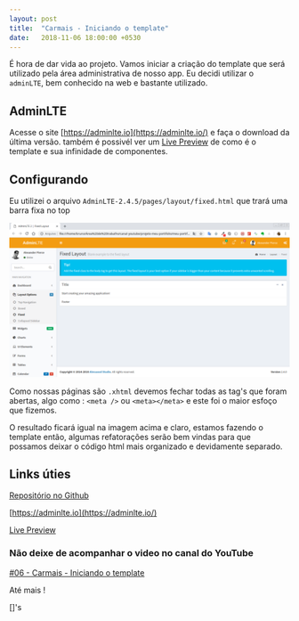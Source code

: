 ```yaml
---
layout: post
title:  "Carmais - Iniciando o template"
date:   2018-11-06 18:00:00 +0530
---
```


É hora de dar vida ao projeto. Vamos iniciar a criação do template que será utilizado pela área administrativa de nosso app. Eu decidi utilizar o ```adminLTE```, bem conhecido na web e bastante utilizado.


## AdminLTE

Acesse o site [https://adminlte.io](https://adminlte.io/) e faça o download da última versão. também é possivél ver um [Live Preview](https://adminlte.io/themes/AdminLTE/index2.html) de como é o template e sua infinidade de componentes.


## Configurando

Eu utilizei o arquivo ```AdminLTE-2.4.5/pages/layout/fixed.html``` que trará uma barra fixa no top

![admin-lte-html-fixed.png](https://raw.githubusercontent.com/BSTK/bstk.github.io/master/asserts/img/admin-lte-html-fixed.png)


Como nossas páginas são ```.xhtml``` devemos fechar todas as tag's que foram abertas, algo como : 
```<meta />``` ou ```<meta></meta>``` e este foi o maior esfoço que fizemos.

O resultado ficará igual na imagem acima e claro, estamos fazendo o template então, algumas refatorações serão bem vindas para que possamos deixar o código html mais organizado e devidamente separado.


## Links úties

[Repositório no Github](https://github.com/BSTK/carmais)

[https://adminlte.io](https://adminlte.io/)

[Live Preview](https://adminlte.io/themes/AdminLTE/index2.html)

### Não deixe de acompanhar o video no canal do YouTube

[#06 - Carmais - Iniciando o template](https://youtu.be/yN5LAYoFtP4)

Até mais !

[]'s